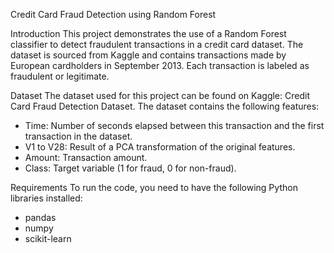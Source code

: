 Credit Card Fraud Detection using Random Forest

Introduction
This project demonstrates the use of a Random Forest classifier to detect fraudulent transactions in a credit card dataset. The dataset is sourced from Kaggle and contains transactions made by European cardholders in September 2013. Each transaction is labeled as fraudulent or legitimate.

Dataset
The dataset used for this project can be found on Kaggle: Credit Card Fraud Detection Dataset.
The dataset contains the following features:
* Time: Number of seconds elapsed between this transaction and the first transaction in the dataset.
* V1 to V28: Result of a PCA transformation of the original features.
* Amount: Transaction amount.
* Class: Target variable (1 for fraud, 0 for non-fraud).

Requirements
To run the code, you need to have the following Python libraries installed:
* pandas
* numpy
* scikit-learn

